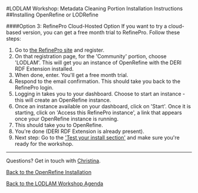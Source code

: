 #LODLAM Workshop: Metadata Cleaning Portion Installation Instructions
##Installing OpenRefine or LODRefine

####Option 3: RefinePro Cloud-Hosted Option
If you want to try a cloud-based version, you can get a free month trial to RefinePro. Follow these steps:

1. Go to [the RefinePro site](https://app.refinepro.com/register/) and register.
2. On that registration page, for the 'Community' portion, choose 'LODLAM'. This will get you an instance of OpenRefine with the DERI RDF Extension installed.
3. When done, enter. You'll get a free month trial.
3. Respond to the email confirmation. This should take you back to the RefinePro login.
4. Logging in takes you to your dashboard. Choose to start an instance - this will create an OpenRefine instance.
5. Once an instance available on your dashboard, click on 'Start'. Once it is starting, click on 'Access this RefinePro instance', a link that appears once your OpenRefine instance is running.
6. This should take you to OpenRefine.
7. You're done (DERI RDF Extension is already present).
8. Next step: Go to the ['Test your install section'](../OpenRefineInstallationTest.md) and make sure you're ready for the workshop.

---

Questions? Get in touch with [Christina](mailto:cmharlow@gmail.com).

[Back to the OpenRefine Installation](../OpenRefineInstallation.md)

[Back to the LODLAM Workshop Agenda](https://github.com/LODLAM/LODLAMTO16)
